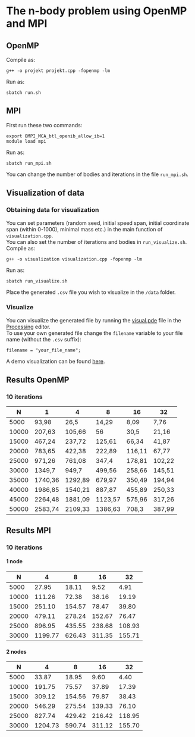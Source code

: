 # The n-body problem using OpenMP and MPI 

## OpenMP
Compile as:
```
g++ -o projekt projekt.cpp -fopenmp -lm
```

Run as:
```
sbatch run.sh
```

## MPI
First run these two commands:
```
export OMPI_MCA_btl_openib_allow_ib=1
module load mpi
```

Run as:
```
sbatch run_mpi.sh
```
You can change the number of bodies and iterations in the file `run_mpi.sh`.

## Visualization of data
### Obtaining data for visualization  

You can set parameters (random seed, initial speed span, initial coordinate span (within 0-1000), minimal mass etc.) in the main function of `visualization.cpp`.  
You can also set the number of iterations and bodies in `run_visualize.sh`.
Compile as:
```
g++ -o visualization visualization.cpp -fopenmp -lm
```

Run as:
```
sbatch run_visualize.sh
```
Place the generated `.csv` file you wish to visualize in the `/data` folder.

### Visualize
You can visualize the generated file by running the [visual.pde](/visual/visual.pde) file in the [Processing](https://processing.org/) editor.  
To use your own generated file change the `filename` variable to your file name (without the `.csv` suffix):
```
filename = "your_file_name";
```
A demo visualization can be found [here](/visual/demo/demo_visualization.mp4).  


## Results OpenMP
### 10 iterations
| N           | 1           | 4           | 8           | 16          | 32          |
| ----------- | ----------- | ----------- | ----------- | ----------- | ----------- |
| 5000	      | 93,98 	    | 26,5	      | 14,29	      | 8,09	      | 7,76        |
| 10000	      | 207,63	    | 105,66	    | 56	        | 30,5	      | 21,16       |
| 15000	      | 467,24	    | 237,72	    | 125,61	    | 66,34  	    | 41,87       |
| 20000	      | 783,65	    | 422,38	    | 222,89	    | 116,11	    | 67,77       |
| 25000	      | 971,26	    | 761,08	    | 347,4	      | 178,81	    | 102,22      |
| 30000	      | 1349,7	    | 949,7	      | 499,56	    | 258,66	    | 145,51      |
| 35000	      | 1740,36	    | 1292,89	    | 679,97	    | 350,49	    | 194,94      |
| 40000	      | 1986,85	    | 1540,21	    | 887,87	    | 455,89	    | 250,33      |
| 45000	      | 2264,48	    | 1881,09	    | 1123,57	    | 575,96	    | 317,26      |
| 50000	      | 2583,74	    | 2109,33	    | 1386,63	    | 708,3	      | 387,99      |

## Results MPI 
### 10 iterations
#### 1 node
| N           | 4           | 8           | 16          | 32          |
| ----------- | ----------- | ----------- | ----------- | ----------- |
| 5000	      | 27.95	      | 18.11	      | 9.52	      | 4.91        |
| 10000	      | 111.26	    | 72.38	        | 38.16	      | 19.19       |
| 15000	      | 251.10	    | 154.57	    | 78.47  	    | 39.80       |
| 20000	      | 479.11	    | 278.24	    | 152.67	    | 76.47       |
| 25000	      | 896.95	    | 435.55	      | 238.68	    | 108.93      |
| 30000	      | 1199.77	      | 626.43	    | 311.35	    | 155.71      |

#### 2 nodes
| N           | 4           | 8           | 16          | 32          |
| ----------- | ----------- | ----------- | ----------- | ----------- |
| 5000	      | 33.87	      | 18.95	      | 9.60	      | 4.40        |
| 10000	      | 191.75	    | 75.57	        | 37.89	      | 17.39       |
| 15000	      | 309.12	    | 154.56	    | 79.87  	    | 38.43       |
| 20000	      | 546.29	    | 275.54	    | 139.33    | 76.10       |
| 25000	      | 827.74	    | 429.42	      | 216.42	    | 118.95      |
| 30000	      | 1204.73	      | 590.74	    | 311.12	    | 155.70      |
